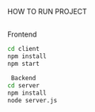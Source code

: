 HOW TO RUN PROJECT
##
Frontend
```bash
cd client
npm install
npm start

 Backend
cd server
npm install
node server.js
